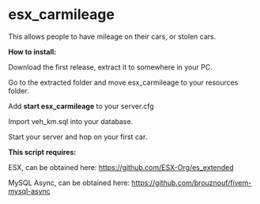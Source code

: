 # esx_carmileage
This allows people to have mileage on their cars, or stolen cars.


<b>How to install:</b>

Download the first release, extract it to somewhere in your PC.

Go to the extracted folder and move esx_carmileage to your resources folder.

Add <b>start esx_carmileage</b> to your server.cfg

Import veh_km.sql into your database.

Start your server and hop on your first car.


<b>This script requires:</b>

ESX, can be obtained here: https://github.com/ESX-Org/es_extended

MySQL Async, can be obtained here: https://github.com/brouznouf/fivem-mysql-async
